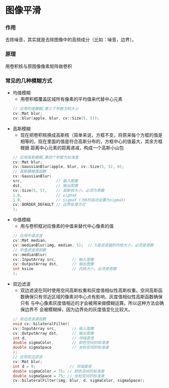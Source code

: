# 图像平滑
### 作用
去除噪音，其实就是去除图像中的高频成分（比如：噪音，边界）。
### 原理
用卷积核与原图像像素矩阵做卷积
### 常见的几种模糊方式
- 均值模糊
    - 用卷积框覆盖区域所有像素的平均值来代替中心元素
    ``` c
    // 应用均值模糊,第三个参数为核大小
    cv::Mat blur;
    cv::blur(apple, blur, cv::Size(5, 5));
    ```
- 高斯模糊
    - 现在把卷积核换成高斯核（简单来说，方框不变，将原来每个方框的值是
相等的，现在里面的值是符合高斯分布的，方框中心的值最大，其余方框根据
距离中心元素的距离递减，构成一个高斯小山包
    ``` c
    // 应用高斯模糊,第四个参数为标准差
    cv::Mat blur;
    cv::GaussianBlur(apple, blur, cv::Size(5, 5), 0);
    // 高斯模糊源函数
    cv::GaussianBlur(
    src,               // 输入图像
    dst,               // 输出图像
    cv::Size(5, 5),    // 高斯核大小，必须为奇数
    1.0,               // sigmaX
    1.0,               // sigmaY (为0时自动设置为sigmaX)
    cv::BORDER_DEFAULT // 边界处理方式
    );
    ```
- 中值模糊
    - 用与卷积框对应像素的中值来替代中心像素的值
    ``` c
    // 应用中值滤波
    cv::Mat median;
    cv::medianBlur(img, median, 5);  // 5是滤波器的内核大小，必须是奇数
    // 中值滤波源函数
    cv::medianBlur(
    cv::InputArray src,       // 输入图像
    cv::OutputArray dst,      // 输出图像
    int ksize                 // 内核大小，必须是奇数
    );
    ```
- 双边滤波
    - 双边滤波在同时使用空间高斯权重和灰度值相似性高斯权重。空间高斯函
数确保只有邻近区域的像素对中心点有影响，灰度值相似性高斯函数确保只有
与中心像素灰度值相近的才会被用来做模糊运算。所以这种方法会确保边界不
会被模糊掉，因为边界处的灰度值变化比较大。
    ```c
    // 双边滤波源函数
    void cv::bilateralFilter(
    cv::InputArray src,       // 输入图像
    cv::OutputArray dst,      // 输出图像
    int d,                    // 邻域直径
    double sigmaColor,        // 颜色空间的标准差
    double sigmaSpace         // 坐标空间的标准差
    );
    // 应用双边滤波
    cv::Mat blur;
    int d = 9;               // 邻域直径
    double sigmaColor = 75; // 颜色空间的标准差
    double sigmaSpace = 75; // 坐标空间的标准差
    cv::bilateralFilter(img, blur, d, sigmaColor, sigmaSpace);
    ```

